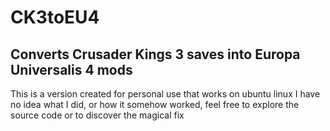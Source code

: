 # CK3toEU4
## Converts Crusader Kings 3 saves into Europa Universalis 4 mods
This is a version created for personal use that works on ubuntu linux
I have no idea what I did, or how it somehow worked, feel free to explore the source code or to discover the magical fix
